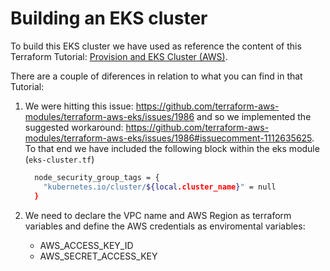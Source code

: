 # Building an EKS cluster

To build this EKS cluster we have used as reference the content of this Terraform Tutorial: [Provision and EKS Cluster (AWS)](https://developer.hashicorp.com/terraform/tutorials/kubernetes/eks).

There are a couple of diferences in relation to what you can find in that Tutorial:

1. We were hitting this issue: https://github.com/terraform-aws-modules/terraform-aws-eks/issues/1986 and so we implemented the suggested workaround: https://github.com/terraform-aws-modules/terraform-aws-eks/issues/1986#issuecomment-1112635625. To that end we have included the following block within the eks module (`eks-cluster.tf`)

   ```bash
     node_security_group_tags = {
       "kubernetes.io/cluster/${local.cluster_name}" = null
     }
   ```
2. We need to declare the VPC name and AWS Region as terraform variables and define  the AWS credentials as enviromental variables:

   * AWS_ACCESS_KEY_ID
   * AWS_SECRET_ACCESS_KEY